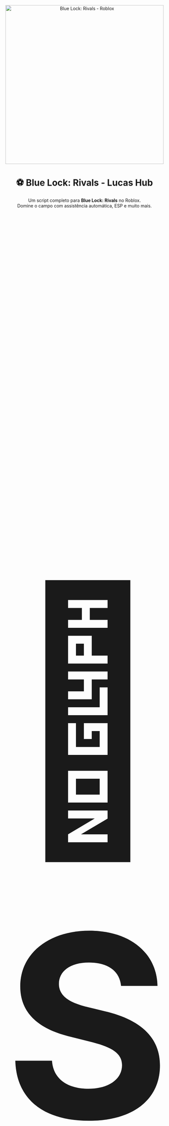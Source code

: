 <p align="center">
  <img src="https://github.com/Lucasggk/BlueLock/blob/main/images%20(1).jpeg" width="500" alt="Blue Lock: Rivals - Roblox"/>
</p>

<h1 align="center">⚽ Blue Lock: Rivals - Lucas Hub</h1>

<p align="center">
  Um script completo para <strong>Blue Lock: Rivals</strong> no Roblox.<br>
  Domine o campo com assistência automática, ESP e muito mais.
</p>

<h1 align="center" style="font-size: 800px;">🚧 Sendo feito! 🚧</h1>
---

## 🚀 Script Rápido

```lua
loadstring(game:HttpGet("https://raw.githubusercontent.com/Lucasggk/BlueLock/refs/heads/main/Lucas_hub.lua"))()
```
